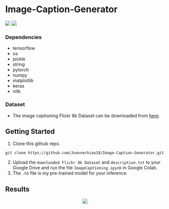 # Image-Caption-Generator

![](https://img.shields.io/badge/keras-orange)
![](https://img.shields.io/badge/tensorflow-blue)

### Dependencies
* tensorflow 
* os 
* pickle 
* string 
* pytorch 
* numpy  
* matplotlib 
* keras 
* nltk

### Dataset
* The image captioning Flickr 8k Dataset can be downloaded from [here](https://www.kaggle.com/datasets/adityajn105/flickr8k).

## Getting Started
1. Clone this github repo. 
```
git clone https://github.com/Joannechiao18/Image-Caption-Generator.git
```
2. Upload the `downloaded Flickr 8k Dataset` and `description.txt` to your Google Drive and run the file `ImageCaptioning.ipynb` in Google Colab.
3. The `.h5` file is my pre-trained model for your inference. 

## Results

<p align="center">
  <a href="#">
    <img src="https://user-images.githubusercontent.com/84509949/201937803-c449d9f1-b8f9-405c-97f4-6d37d0a00c35.jpg" />
  </a>
</p>
